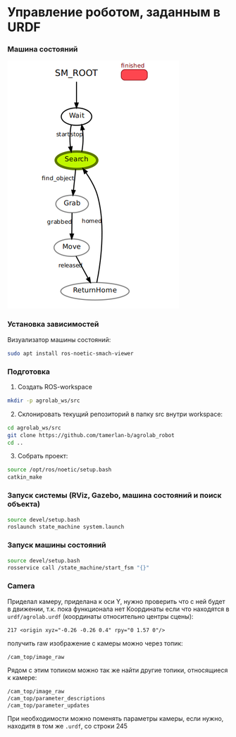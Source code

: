 # Управление роботом, заданным в URDF  

### Машина состояний
![Машина состояний](media/agrolab_fsm.png)

### Установка зависимостей  

Визуализатор машины состояний:
```bash
sudo apt install ros-noetic-smach-viewer
```

### Подготовка
1. Создать ROS-workspace
```bash  
mkdir -p agrolab_ws/src
```
2. Склонировать текущий репозиторий в папку src внутри workspace:  
```bash  
cd agrolab_ws/src
git clone https://github.com/tamerlan-b/agrolab_robot
cd ..
```
3. Собрать проект:  
```bash  
source /opt/ros/noetic/setup.bash
catkin_make
```

### Запуск системы (RViz, Gazebo, машина состояний и поиск объекта)
```bash  
source devel/setup.bash
roslaunch state_machine system.launch
```

### Запуск машины состояний
```bash  
source devel/setup.bash
rosservice call /state_machine/start_fsm "{}"
```


### Camera

Приделал камеру, приделана к оси Y, нужно проверить что с ней будет в движении, т.к. пока функционала нет
Координаты если что находятся в `urdf/agrolab.urdf` (координаты относительно центры сцены):

```
217 <origin xyz="-0.26 -0.26 0.4" rpy="0 1.57 0"/>
```

получить raw изображение с камеры можно через топик:

```
/cam_top/image_raw
```

Рядом с этим топиком можно так же найти другие топики, относящиеся к камере:

```
/cam_top/image_raw
/cam_top/parameter_descriptions
/cam_top/parameter_updates
```

При необходимости можно поменять параметры камеры, если нужно, находитя в том же `.urdf`, со строки 245 